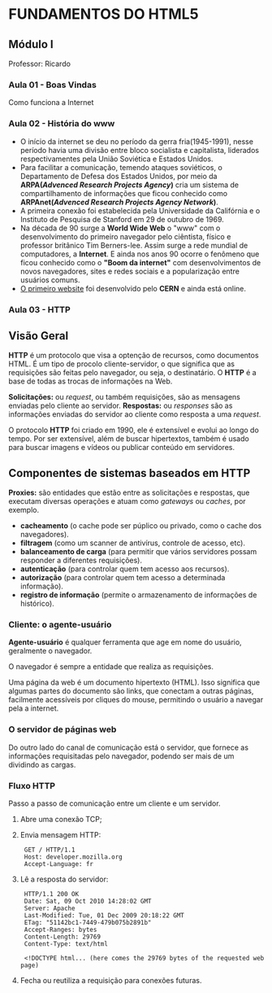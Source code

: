 # FUNDAMENTOS DO HTML5

## Módulo I

Professor: Ricardo

### Aula 01 - Boas Vindas

Como funciona a Internet

### Aula 02 - História do www

- O início da internet se deu no período da gerra fria(1945-1991), nesse período havia uma divisão entre bloco socialista e capitalista, liderados respectivamentes pela União Soviética e Estados Unidos.
- Para facilitar a comunicação, temendo ataques soviéticos, o Departamento de Defesa dos Estados Unidos, por meio da **ARPA(*Advenced Research Projects Agency*)** cria um sistema de compartilhamento de informações que ficou conhecido como **ARPAnet(*Advenced Research Projects Agency Network*)**.
- A primeira conexão foi estabelecida pela Universidade da Califórnia e o Instituto de Pesquisa de Stanford em 29 de outubro de 1969.
- Na década de 90 surge a **World Wide Web** o "www" com o desenvolvimento do primeiro navegador pelo ciêntista, físico e professor britânico Tim Berners-lee. Assim surge a rede mundial de computadores, a **Internet**. E ainda nos anos 90 ocorre o fenômeno que ficou conhecido como o **"Boom da internet"** com desenvolvimentos de novos navegadores, sites e redes sociais e a popularização entre usuários comuns.
- [O primeiro website](http://info.cern.ch/) foi desenvolvido pelo **CERN** e ainda está online.

### Aula 03 - HTTP

## **Visão Geral**

**HTTP** é um protocolo que visa a optenção de recursos, como documentos HTML. É um tipo de procolo cliente-servidor, o que significa que as requisições são feitas pelo navegador, ou seja, o destinatário. O **HTTP** é a base de todas as trocas de informações na Web.

**Solicitações:** ou *request*, ou também requisições, são as mensagens enviadas pelo cliente ao servidor.
**Respostas:** ou *responses* são as informações enviadas do servidor ao cliente como resposta a uma *request*.

O protocolo **HTTP** foi criado em 1990, ele é extensível e evolui ao longo do tempo. Por ser extensível, além de buscar hipertextos, também é usado para buscar imagens e vídeos ou publicar conteúdo em servidores.

## **Componentes de sistemas baseados em HTTP**

**Proxies:** são entidades que estão entre as solicitações e respostas, que executam diversas operações e atuam como *gateways* ou *caches*, por exemplo.

- **cacheamento** (o cache pode ser púplico ou privado, como o cache dos navegadores).
- **filtragem** (como um scanner de antivírus, controle de acesso, etc).
- **balanceamento de carga** (para permitir que vários servidores possam responder a diferentes requisições).
- **autenticação** (para controlar quem tem acesso aos recursos).
- **autorização** (para controlar quem tem acesso a determinada informação).
- **registro de informação** (permite o armazenamento de informações de histórico).

### **Cliente: o agente-usuário**

**Agente-usuário** é qualquer ferramenta que age em nome do usuário, geralmente o navegador.

O navegador é sempre a entidade que realiza as requisições.

Uma página da web é um documento hipertexto (HTML). Isso significa que algumas partes do documento são links, que conectam a outras páginas, facilmente acessíveis por cliques do mouse, permitindo o usuário a navegar pela a internet.

### **O servidor de páginas web**

Do outro lado do canal de comunicação está o servidor, que fornece as informações requisitadas pelo navegador, podendo ser mais de um dividindo as cargas.

### **Fluxo HTTP**

Passo a passo de comunicação entre um cliente e um servidor.

1. Abre uma conexão TCP;
2. Envia mensagem HTTP:

        GET / HTTP/1.1
        Host: developer.mozilla.org
        Accept-Language: fr

3. Lê a resposta do servidor:

        HTTP/1.1 200 OK
        Date: Sat, 09 Oct 2010 14:28:02 GMT
        Server: Apache
        Last-Modified: Tue, 01 Dec 2009 20:18:22 GMT
        ETag: "51142bc1-7449-479b075b2891b"
        Accept-Ranges: bytes
        Content-Length: 29769
        Content-Type: text/html

        <!DOCTYPE html... (here comes the 29769 bytes of the requested web page)

4. Fecha ou reutiliza a requisição para conexões futuras.
